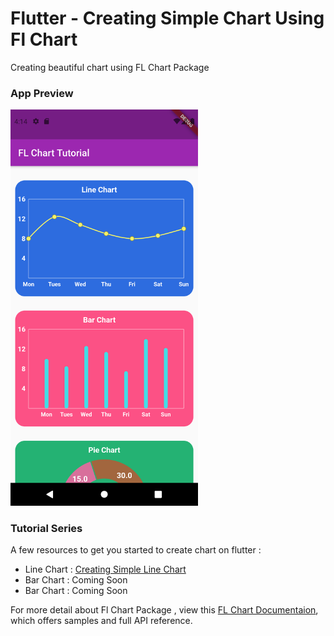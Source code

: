 # Flutter - Creating Simple Chart Using Fl Chart

Creating beautiful chart using FL Chart Package

### App Preview

<img src='lib/img/Screenshot_1628586896.png' width=300>


### Tutorial Series
A few resources to get you started to create chart on flutter :

- Line Chart : [Creating Simple Line Chart](https://flutter.dev/docs/get-started/codelab)
- Bar Chart : Coming Soon
- Bar Chart : Coming Soon

For more detail about Fl Chart Package , view this
[FL Chart Documentaion](https://pub.dev/packages/fl_chart), which offers samples and full API reference.